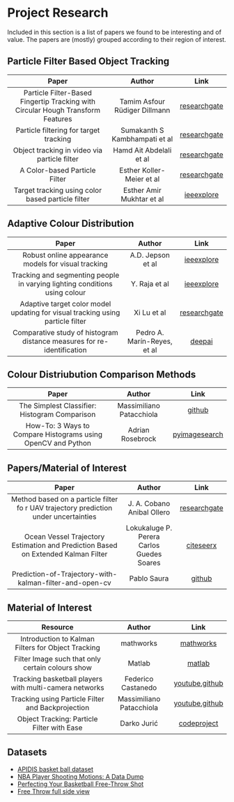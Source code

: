 # Project Research

Included in this section is a list of papers we found to be interesting and of value. The papers are (mostly) grouped according to their region of interest.


## Particle Filter Based Object Tracking

|                                         Paper                                        	|                    Author                    	|                                                                           Link                                                                          	|
|:------------------------------------------------------------------------------------:	|:--------------------------------------------:	|:-------------------------------------------------------------------------------------------------------------------------------------------------------:	
| Particle Filter-Based Fingertip Tracking with Circular Hough Transform Features      	| Tamim Asfour<br>Rüdiger Dillmann             	| [researchgate](https://www.researchgate.net/publication/267990777_Particle_Filter-Based_Fingertip_Tracking_with_Circular_Hough_Transform_Features)      	|
| Particle filtering for target tracking                                               	| Sumakanth S Kambhampati et al                	| [researchgate](https://www.researchgate.net/publication/228804791_Particle_filtering_for_target_tracking)                                               	|                                      	|
| Object tracking in video via particle filter                                               	| Hamd Ait Abdelali et al                	| [researchgate](https://www.researchgate.net/publication/311157710_Object_tracking_in_video_via_particle_filter)                                               	|                                      	|
| A Color-based Particle Filter                                               	| Esther Koller-Meier et al                	| [researchgate](https://www.researchgate.net/publication/2863597_A_Color-based_Particle_Filter)                                               	|     
Target tracking using color based particle filter                                              	| Esther Amir Mukhtar et al                	| [ieeexplore](https://ieeexplore.ieee.org/document/6869447)                                               	|     

## Adaptive Colour Distribution 
|                                         Paper                                        	|                    Author                    	|                                                                           Link                                                                          	|
|:------------------------------------------------------------------------------------:	|:--------------------------------------------:	|:-------------------------------------------------------------------------------------------------------------------------------------------------------:	
| Robust online appearance models for visual tracking      	| A.D. Jepson et al             	| [ieeexplore](https://ieeexplore.ieee.org/document/1233903)      	|
| Tracking and segmenting people in varying lighting conditions using colour                                              	| Y. Raja et al                	| [ieeexplore](https://ieeexplore.ieee.org/document/670953)                                               	|                                      	|
| Adaptive target color model updating for visual tracking using particle filter                                              	| Xi Lu et al                	| [researchgate](https://www.researchgate.net/publication/4126951_Adaptive_target_color_model_updating_for_visual_tracking_using_particle_filter)                                               	|  
| Comparative study of histogram distance measures for re-identification | Pedro A. Marín-Reyes, et al| [deepai](https://deepai.org/publication/comparative-study-of-histogram-distance-measures-for-re-identification)                                               	|  

## Colour Distriubution Comparison Methods
|                                         Paper                                        	|                    Author                    	|                                                                           Link                                                                          	|
|:------------------------------------------------------------------------------------:	|:--------------------------------------------:	|:-------------------------------------------------------------------------------------------------------------------------------------------------------:	
| The Simplest Classifier: Histogram Comparison      	| Massimiliano Patacchiola | [github](https://mpatacchiola.github.io/blog/2016/11/12/the-simplest-classifier-histogram-intersection.html)      	|
| How-To: 3 Ways to Compare Histograms using OpenCV and Python	|  Adrian Rosebrock	| [pyimagesearch](https://www.pyimagesearch.com/2014/07/14/3-ways-compare-histograms-using-opencv-python/)                                               	|  

## Papers/Material of Interest

|                                         Paper                                        	|                    Author                    	|                                                                           Link                                                                          	|
|:------------------------------------------------------------------------------------:	|:--------------------------------------------:	|:-------------------------------------------------------------------------------------------------------------------------------------------------------:	|
| Method based on a particle filter fo r UAV trajectory prediction under uncertainties 	|         J. A. Cobano<br>Anibal Ollero        	| [researchgate](https://www.researchgate.net/publication/253966677_Method_based_on_a_particle_filter_fo_r_UAV_trajectory_prediction_under_uncertainties) 	|
| Ocean Vessel Trajectory Estimation and Prediction Based on Extended Kalman Filter    	| Lokukaluge P. Perera<br>Carlos Guedes Soares 	| [citeseerx](https://citeseerx.ist.psu.edu/viewdoc/download?doi=10.1.1.681.8390&rep=rep1&type=pdf)                                                       	|
| Prediction-of-Trajectory-with-kalman-filter-and-open-cv                              	| Pablo Saura                                  	| [github](https://github.com/pabsaura/Prediction-of-Trajectory-with-kalman-filter-and-open-cv)                                                         


## Material of Interest

| Resource |  Author  |   Link   |
|:--------:|:--------:|:--------:|
| Introduction to Kalman Filters for Object Tracking                                   	| mathworks                                    	| [mathworks](https://se.mathworks.com/videos/introduction-to-kalman-filters-for-object-tracking-79674.html)                                              	
| Filter Image such that only certain colours show | Matlab | [matlab](https://www.mathworks.com/matlabcentral/answers/230051-filter-image-such-that-only-certain-colours-show) |
| Tracking basketball players with multi-camera networks | Federico Castanedo | [youtube](https://www.youtube.com/watch?v=3aRDaDVYB5Q),[github](https://github.com/fcastanedo/apidis) |
| Tracking using Particle Filter and Backprojection | Massimiliano Patacchiola | [youtube](https://www.youtube.com/watch?v=KTxVBN5-KpE),[github](https://github.com/mpatacchiola/deepgaze) |
| Object Tracking: Particle Filter with Ease | Darko Jurić | [codeproject](https://www.codeproject.com/Articles/865934/Object-Tracking-Particle-Filter-with-Ease)

## Datasets
- [APIDIS basket ball dataset](https://sites.uclouvain.be/ispgroup/Softwares/APIDIS)
- [NBA Player Shooting Motions: A Data Dump](https://www.inpredictable.com/2021/01/nba-player-shooting-motions-data-dump.html)
- [Perfecting Your Basketball Free-Throw Shot](https://www.youtube.com/watch?v=2IBe7mryJxc&ab_channel=MonkeySee)
- [Free Throw full side view](https://www.youtube.com/watch?v=HhQKmyE5l3s&ab_channel=JalisaIngram)
